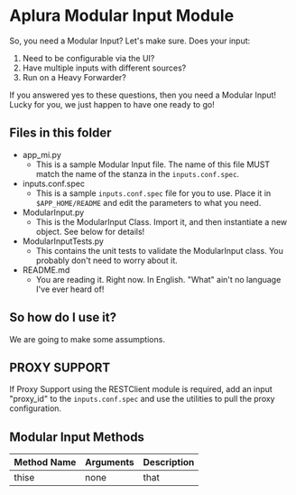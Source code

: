 Aplura Modular Input Module
====

So, you need a Modular Input? Let's make sure.
Does your input:
1. Need to be configurable via the UI?
1. Have multiple inputs with different sources?
1. Run on a Heavy Forwarder?

If you answered yes to these questions, then you need a Modular Input! Lucky for you, we just happen to have one ready to go!

Files in this folder
----

- app_mi.py
    - This is a sample Modular Input file. The name of this file MUST match the name of the stanza in the `inputs.conf.spec`. 
- inputs.conf.spec
    - This is a sample `inputs.conf.spec` file for  you to use. Place it in `$APP_HOME/README` and edit the parameters to what you need.
- ModularInput.py
    - This is the ModularInput Class. Import it, and then instantiate a new object. See below for details!
- ModularInputTests.py
    - This contains the unit tests to validate the ModularInput class. You probably don't need to worry about it.
- README.md
    - You are reading it. Right now. In English. "What" ain't no language I've ever heard of!
    
So how do I use it?
-----

We are going to make some assumptions. 

PROXY SUPPORT
------

If Proxy Support using the RESTClient module is required, add an input "proxy_id" to the `inputs.conf.spec` and use the utilities to pull the proxy configuration.


Modular Input Methods
----

| Method Name | Arguments | Description |
| --- | --- | --- | 
| thise | none | that |